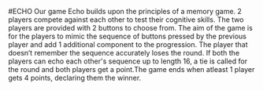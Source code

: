#ECHO
Our game Echo builds upon the principles of a memory game. 2 players compete against each other to test their cognitive skills. The two players are provided with 2 buttons to choose from. The aim of the game is for the players to mimic the sequence of buttons pressed by the previous player and add 1 additional component to the progression. The player that doesn’t remember the sequence accurately loses the round. If both the players can echo each other's sequence up to length 16, a tie is called for the round and both players get a point.The game ends when atleast 1 player gets 4 points, declaring them the winner.
